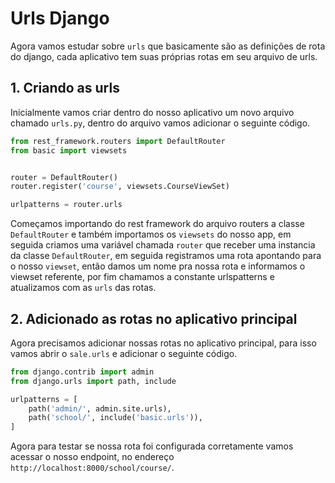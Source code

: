 # Urls Django

Agora vamos estudar sobre `urls` que basicamente são as definições de rota do django, cada aplicativo tem suas próprias rotas em seu arquivo de urls.

## 1. Criando as urls

Inicialmente vamos criar dentro do nosso aplicativo um novo arquivo chamado `urls.py`, dentro do arquivo vamos adicionar o seguinte código.

```py
from rest_framework.routers import DefaultRouter
from basic import viewsets


router = DefaultRouter()
router.register('course', viewsets.CourseViewSet)

urlpatterns = router.urls

```

Começamos importando do rest framework do arquivo routers a classe `DefaultRouter` e também importamos os `viewsets` do nosso app, em seguida criamos uma variável chamada `router` que receber uma instancia da classe `DefaultRouter`, em seguida registramos uma rota apontando para o nosso `viewset`, então damos um nome pra nossa rota e informamos o viewset referente, por fim chamamos a constante urlspatterns e atualizamos com as `urls` das rotas.

## 2. Adicionado as rotas no aplicativo principal

Agora precisamos adicionar nossas rotas no aplicativo principal, para isso vamos abrir o `sale.urls` e adicionar o seguinte código.

```py
from django.contrib import admin
from django.urls import path, include

urlpatterns = [
    path('admin/', admin.site.urls),
    path('school/', include('basic.urls')),
]
```

Agora para testar se nossa rota foi configurada corretamente vamos acessar o nosso endpoint, no endereço `http://localhost:8000/school/course/`.